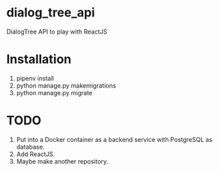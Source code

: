# dialog_tree_api
DialogTree API to play with ReactJS

# Installation
1) pipenv install
2) python manage.py makemigrations
3) python manage.py migrate

# TODO
1) Put into a Docker container as a backend service with PostgreSQL as database.
2) Add ReactJS.
3) Maybe make another repository.
